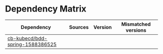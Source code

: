 # Dependency Matrix

Dependency | Sources | Version | Mismatched versions
---------- | ------- | ------- | -------------------
[cb-kubecd/bdd-spring-1588386525](https://github.com/cb-kubecd/bdd-spring-1588386525.git) |  | []() | 
